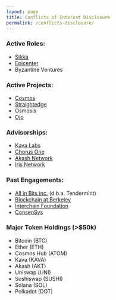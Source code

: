```yaml
---
layout: page
title: Conflicts of Interest Disclosure
permalink: /conflicts-disclosure/
---
```


### Active Roles:
- [Sikka](https://www.sikka.tech/)
- [Epicenter](https://epicenter.tv/about/)
- Byzantine Ventures


### Active Projects:
- [Cosmos](https://cosmos.network/)
- [Straightedge](https://straighted.ge/)
- Osmosis
- [Ojo](https://ojo.finance/)


### Advisorships:
- [Kava Labs](https://www.kava.io/)
- [Chorus One](https://www.chorus.one/about/)
- [Akash Network](https://akash.network/)
- [Iris Network](https://www.irisnet.org/)


### Past Engagements:
- [All in Bits inc.](https://tendermint.com/about) (d.b.a. Tendermint)
- [Blockchain at Berkeley](https://blockchain.berkeley.edu/)
- [Interchain Foundation](https://interchain.io/)
- [ConsenSys](https://consensys.net/)


### Major Token Holdings (>$50k)
- Bitcoin (BTC)
- Ether (ETH)
- Cosmos Hub (ATOM)
- Kava (KAVA)
- Akash (AKT)
- Uniswap (UNI)
- Sushiswap (SUSHI)
- Solana (SOL)
- Polkadot (DOT)